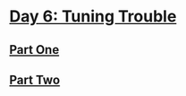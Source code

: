 # [Day 6: Tuning Trouble](https://adventofcode.com/2022/day/6)

## [Part One](https://adventofcode.com/2022/day/6#part1)

## [Part Two](https://adventofcode.com/2022/day/6#part2)
